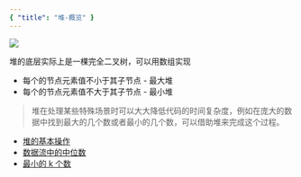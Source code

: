 ```yaml
---
{ "title": "堆-概览" }
---
```


![](https://i.loli.net/2019/08/16/GNxSRQlrfBieOkY.png)

堆的底层实际上是一棵完全二叉树，可以用数组实现

- 每个的节点元素值不小于其子节点 - 最大堆
- 每个的节点元素值不大于其子节点 - 最小堆

> 堆在处理某些特殊场景时可以大大降低代码的时间复杂度，例如在庞大的数据中找到最大的几个数或者最小的几个数，可以借助堆来完成这个过程。

- [堆的基本操作](https://cloudsay.github.io/personalBlog/dataStructure/%E5%A0%86/%E5%A0%86%E7%9A%84%E5%9F%BA%E6%9C%AC%E6%93%8D%E4%BD%9C.html)
- [数据流中的中位数](https://cloudsay.github.io/personalBlog/dataStructure/%E5%A0%86/%E6%95%B0%E6%8D%AE%E6%B5%81%E4%B8%AD%E7%9A%84%E4%B8%AD%E4%BD%8D%E6%95%B0.html)
- [最小的 k 个数](https://cloudsay.github.io/personalBlog/dataStructure/%E5%A0%86/%E6%9C%80%E5%B0%8F%E7%9A%84k%E4%B8%AA%E6%95%B0.html)
